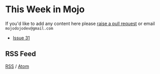 # This Week in Mojo

If you'd like to add any content here please [raise a pull request](https://github.com/mojodojodev/mojodojo.dev/edit/main/this_week_in_mojo) or email `mojodojodev@gmail.com`

- [Issue 31](./31.md)

## RSS Feed

[RSS](/rss.xml) / [Atom](/atom.xml)
